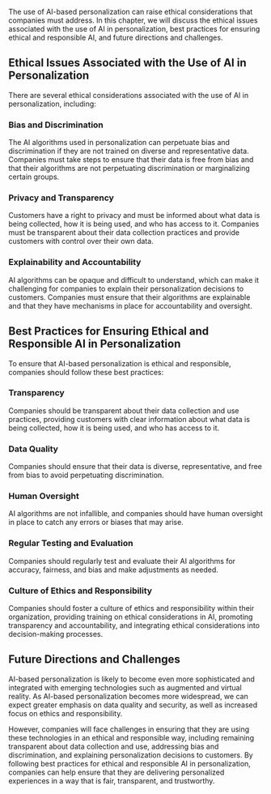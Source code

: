 
The use of AI-based personalization can raise ethical considerations that companies must address. In this chapter, we will discuss the ethical issues associated with the use of AI in personalization, best practices for ensuring ethical and responsible AI, and future directions and challenges.

Ethical Issues Associated with the Use of AI in Personalization
---------------------------------------------------------------

There are several ethical considerations associated with the use of AI in personalization, including:

### Bias and Discrimination

The AI algorithms used in personalization can perpetuate bias and discrimination if they are not trained on diverse and representative data. Companies must take steps to ensure that their data is free from bias and that their algorithms are not perpetuating discrimination or marginalizing certain groups.

### Privacy and Transparency

Customers have a right to privacy and must be informed about what data is being collected, how it is being used, and who has access to it. Companies must be transparent about their data collection practices and provide customers with control over their own data.

### Explainability and Accountability

AI algorithms can be opaque and difficult to understand, which can make it challenging for companies to explain their personalization decisions to customers. Companies must ensure that their algorithms are explainable and that they have mechanisms in place for accountability and oversight.

Best Practices for Ensuring Ethical and Responsible AI in Personalization
-------------------------------------------------------------------------

To ensure that AI-based personalization is ethical and responsible, companies should follow these best practices:

### Transparency

Companies should be transparent about their data collection and use practices, providing customers with clear information about what data is being collected, how it is being used, and who has access to it.

### Data Quality

Companies should ensure that their data is diverse, representative, and free from bias to avoid perpetuating discrimination.

### Human Oversight

AI algorithms are not infallible, and companies should have human oversight in place to catch any errors or biases that may arise.

### Regular Testing and Evaluation

Companies should regularly test and evaluate their AI algorithms for accuracy, fairness, and bias and make adjustments as needed.

### Culture of Ethics and Responsibility

Companies should foster a culture of ethics and responsibility within their organization, providing training on ethical considerations in AI, promoting transparency and accountability, and integrating ethical considerations into decision-making processes.

Future Directions and Challenges
--------------------------------

AI-based personalization is likely to become even more sophisticated and integrated with emerging technologies such as augmented and virtual reality. As AI-based personalization becomes more widespread, we can expect greater emphasis on data quality and security, as well as increased focus on ethics and responsibility.

However, companies will face challenges in ensuring that they are using these technologies in an ethical and responsible way, including remaining transparent about data collection and use, addressing bias and discrimination, and explaining personalization decisions to customers. By following best practices for ethical and responsible AI in personalization, companies can help ensure that they are delivering personalized experiences in a way that is fair, transparent, and trustworthy.
